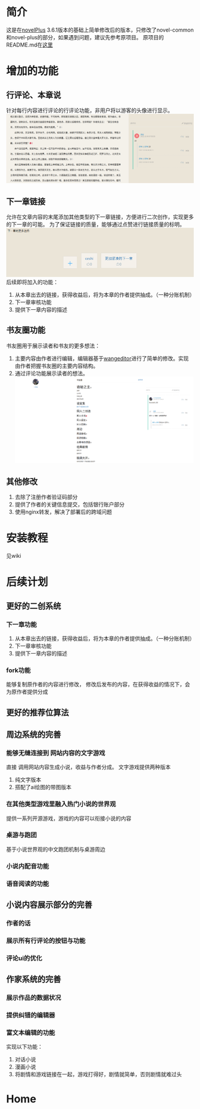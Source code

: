 # 简介
这是在[novelPlus](https://github.com/201206030/novel-plus) 3.6.1版本的基础上简单修改后的版本，只修改了novel-common和novel-plus的部分，如果遇到问题，建议先参考原项目。
原项目的README.md在[这里](./READMEOld.md)
# 增加的功能

## 行评论、本章说
针对每行内容进行评论的行评论功能，非用户将以游客的头像进行显示。
![img](./readmeNeed/评论.png)
## 下一章链接
允许在文章内容的末尾添加其他类型的下一章链接，方便进行二次创作，实现更多的下一章的可能。
为了保证链接的质量，能够通过点赞进行链接质量的标明。
![img](./readmeNeed/下一章.png)
后续即将加入的功能：
1. 从本章出去的链接，获得收益后，将为本章的作者提供抽成。（一种分账机制）
2. 下一章审核功能
3. 提供下一章内容的描述

## 书友圈功能
书友圈用于展示读者和书友的更多想法：
1. 主要内容由作者进行编辑，编辑器基于[wangeditor](https://www.wangeditor.com/)进行了简单的修改。实现由作者把握书友圈的主要内容结构。
2. 通过评论功能展示读者的想法。
![img](./readmeNeed/书友圈.png)
## 其他修改
1. 去除了注册作者验证码部分
2. 提供了作者的关键信息提交，包括银行账户部分
3. 使用nginx转发，解决了部署后的跨域问题
# 安装教程
见wiki
# 后续计划
## 更好的二创系统 
### 下一章功能
1. 从本章出去的链接，获得收益后，将为本章的作者提供抽成。（一种分账机制）
2. 下一章审核功能
3. 提供下一章内容的描述
### fork功能
能够复制原作者的内容进行修改，
修改后发布的内容，在获得收益的情况下，会为原作者提供分成
## 更好的推荐位算法
## 周边系统的完善
### 能够无缝连接到 网站内容的文字游戏
直接 调用网站内容生成小说，收益与作者分成。
文字游戏提供两种版本
1. 纯文字版本
2. 搭配了ai绘图的带图版本
### 在其他类型游戏里融入热门小说的世界观
提供一系列开源游戏，游戏的内容可以衔接小说的内容
### 桌游与跑团
基于小说世界观的中文跑团机制与桌游周边
### 小说内配音功能
### 语音阅读的功能
## 小说内容展示部分的完善
### 作者的话
### 展示所有行评论的按钮与功能
### 评论ui的优化
## 作家系统的完善
### 展示作品的数据状况
### 提供纠错的编辑器
### 富文本编辑的功能
实现以下功能：
1. 对话小说
2. 漫画小说
3. 将剧情和游戏链接在一起，游戏打得好，剧情就简单，否则剧情就难过头


# Home
